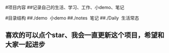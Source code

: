 #项目内容
##记录自己的生活、学习、工作、小demo、笔记

#目录结构
##./demo  小demo
##./notes  笔记
##./Daily  生活常态
## 喜欢的可以点个star、我会一直更新这个项目，希望和大家一起进步
